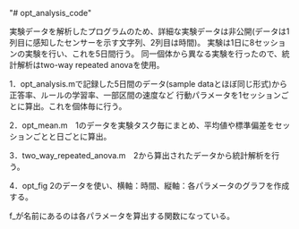 "# opt_analysis_code" 

実験データを解析したプログラムのため、詳細な実験データは非公開(データは1列目に感知したセンサーを示す文字列、2列目は時間)。
実験は1日に8セッションの実験を行い、これを5日間行う。
同一個体から異なる実験を行ったので、統計解析はtwo-way repeated anovaを使用。

1．opt_analysis.mで記録した5日間のデータ(sample dataとほぼ同じ形式)から正答率、ルールの学習率、一部区間の速度など
行動パラメータを1セッションごとに算出。これを個体毎に行う。

2．opt_mean.m　1のデータを実験タスク毎にまとめ、平均値や標準偏差をセッションごとと日ごとに算出。

3．two_way_repeated_anova.m　2から算出されたデータから統計解析を行う。

4．opt_fig 2のデータを使い、横軸：時間、縦軸：各パラメータのグラフを作成する。

f_が名前にあるのは各パラメータを算出する関数になっている。
